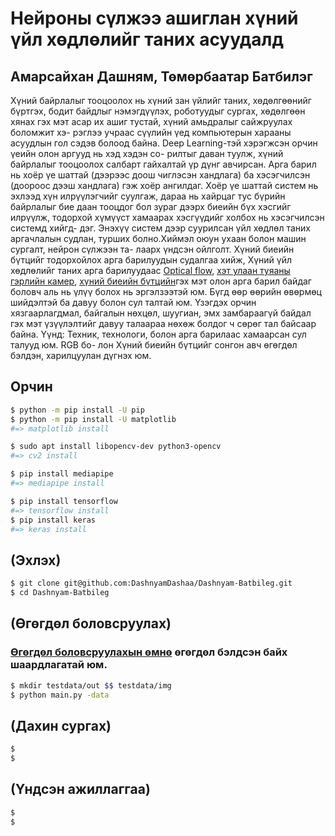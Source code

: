 # Нейроны сүлжээ ашиглан хүний үйл хөдлөлийг таних асуудалд
## Амарсайхан Дашням, Төмөрбаатар Батбилэг
Хүний байрлалыг тооцоолох нь хүний зан үйлийг таних, хөдөлгөөнийг
бүртгэх, бодит байдлыг нэмэгдүүлэх, роботуудыг сургах, хөдөлгөөн хянах
гэх мэт асар их ашиг тустай, хүний амьдралыг сайжруулах боломжит хэ-
рэглээ учраас сүүлийн үед компьютерын харааны асуудлын гол сэдэв болоод
байна. Deep Learning-тэй хэрэгжсэн орчин үеийн олон аргууд нь хэд хэдэн со-
рилтыг даван туулж, хүний байрлалыг тооцоолох салбарт гайхалтай үр дүнг
авчирсан. Арга барил нь хоёр үе шаттай (дээрээс доош чиглэсэн хандлага)
ба хэсэгчилсэн (доороос дээш хандлага) гэж хоёр ангилдаг. Хоёр үе шаттай
систем нь эхлээд хүн илрүүлэгчийг суулгаж, дараа нь хайрцаг тус бүрийн
байрлалыг бие даан тооцдог бол зураг дээрх биеийн бүх хэсгийг илрүүлж,
тодорхой хүмүүст хамаарах хэсгүүдийг холбох нь хэсэгчилсэн системд хийгд-
дэг. Энэхүү систем дээр суурилсан үйл хөдлөл таних аргачлалын судлан,
турших болно.Хиймэл оюун ухаан болон машин сургалт, нейрон сүлжээн та-
лаарх үндсэн ойлголт. Хүний биеийн бүтцийг тодорхойлох арга барилуудын
судалгаа хийж, Хүний үйл хөдлөлийг таних арга барилуудаас [Optical flow](https://www.facebook.com/batbileg.0724),
[хэт улаан туяаны гэрлийн камер](https://www.facebook.com/batbileg.0724), [хүний биеийн бүтцийн](https://www.facebook.com/batbileg.0724)гэх мэт олон
арга барил байдаг боловч аль нь үлүү болох нь эргэлзээтэй юм. Бүгд өөр
өөрийн өвөрмөц шийдэлтэй ба давуу болон сул талтай юм. Үзэгдэх орчин
хязгаарлагдмал, байгалын нөхцөл, шуугиан, эмх замбараагүй байдал гэх мэт
үзүүлэлтийг давуу талаараа нөхөж болдог ч сөрөг тал байсаар байна. Үүнд:
Техник, технологи, болон арга барилаас хамаарсан сул талууд юм. RGB бо-
лон Хүний биеийн бүтцийг сонгон авч өгөгдөл бэлдэн, харилцуулан дүгнэх
юм.


Орчин
-----

``` sh
$ python -m pip install -U pip
$ python -m pip install -U matplotlib
#=> matplotlib install

$ sudo apt install libopencv-dev python3-opencv
#=> cv2 install 

$ pip install mediapipe
#=> mediapipe install 

$ pip install tensorflow
#=> tensorflow install 
$ pip install keras
#=> keras install 
```
(Эхлэх)
-------------
```sh
$ git clone git@github.com:DashnyamDashaa/Dashnyam-Batbileg.git
$ cd Dashnyam-Batbileg
```
(Өгөгдөл боловсруулах)
-------
### [Өгөгдөл боловсруулахын өмнө](https://github.com/DashnyamDashaa/Dashnyam-Batbileg/blob/master/data/readme.md) өгөгдөл бэлдсэн байх шаардлагатай юм.
```sh
$ mkdir testdata/out $$ testdata/img
$ python main.py -data
```
(Дахин сургах)
-------
```sh
$
$
```
(Үндсэн ажиллаггаа)
-------
```sh
$
$
```


<!-- Installation -->
<!-- ------------ -->
<!-- The `hub` executable has no dependencies, but since it was designed to wrap -->
<!-- `git`, it's recommended to have at least **git 1.7.3** or newer. -->
<!-- platform | manager | command to run -->
<!-- ---------|---------|--------------- -->
<!-- macOS, Linux | [Homebrew](https://docs.brew.sh/Installation) | `brew install hub` -->